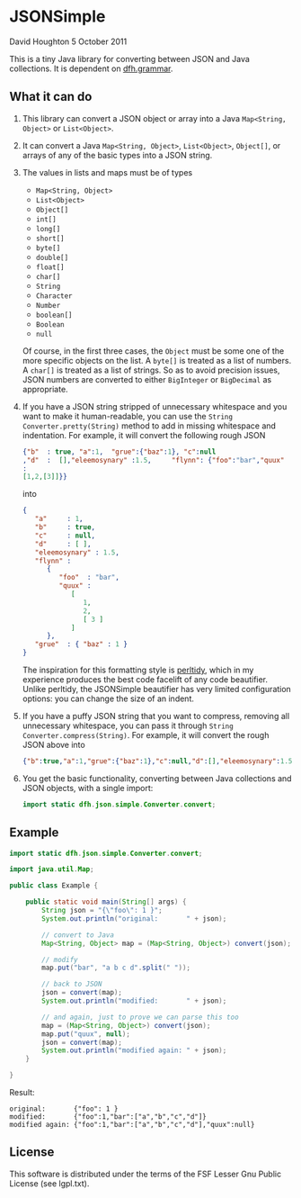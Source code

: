 JSONSimple
==========

David Houghton
5 October 2011

This is a tiny Java library for converting between JSON and Java collections. It is dependent on [dfh.grammar][grammar].

What it can do
--------------

1. This library can convert a JSON object or array into a Java `Map<String, Object>` or `List<Object>`.

2. It can convert a Java `Map<String, Object>`, `List<Object>`, `Object[]`, or arrays of any of the basic types into a JSON string.

3. The values in lists and maps must be of types
   * `Map<String, Object>`
   * `List<Object>`
   * `Object[]`
   * `int[]`
   * `long[]`
   * `short[]`
   * `byte[]`
   * `double[]`
   * `float[]`
   * `char[]`
   * `String`
   * `Character`
   * `Number`
   * `boolean[]`
   * `Boolean`
   * `null`

   Of course, in the first three cases, the `Object` must be some one of the more specific objects on the list. A `byte[]` is treated as a list of numbers. A `char[]` is treated as a list of strings. So as to avoid precision issues, JSON numbers are converted to either `BigInteger` or `BigDecimal` as appropriate.

4. If you have a JSON string stripped of unnecessary whitespace and you want to make it human-readable, you can use the `String Converter.pretty(String)` method to add in missing whitespace and indentation. For example, it will convert the following rough JSON

   ```json
   {"b"  : true, "a":1,  "grue":{"baz":1}, "c":null
   ,"d"  :	[],"eleemosynary" :1.5, 	"flynn": {"foo":"bar","quux"
   :
   [1,2,[3]]}}
   ```
   into

   ```json
   {
      "a"     : 1,
      "b"     : true,
      "c"     : null,
      "d"     : [ ],
      "eleemosynary" : 1.5,
      "flynn" : 
         {
            "foo"  : "bar",
            "quux" : 
               [
                  1,
                  2,
                  [ 3 ]
               ]
         },
      "grue"  : { "baz" : 1 }
   }
   ```

   The inspiration for this formatting style is [perltidy][], which in my experience produces the best code facelift of any code beautifier. Unlike perltidy, the JSONSimple beautifier has very limited configuration options: you can change the size of an indent.

5. If you have a puffy JSON string that you want to compress, removing all unnecessary whitespace, you can pass it through `String Converter.compress(String)`. For example, it will convert the rough JSON above into

   ```json
   {"b":true,"a":1,"grue":{"baz":1},"c":null,"d":[],"eleemosynary":1.5,"flynn":{"foo":"bar","quux":[1,2,[3]]}}
   ```
6. You get the basic functionality, converting between Java collections and JSON objects, with a single import:

   ```java
   import static dfh.json.simple.Converter.convert;
   ```

Example
-------

```java
import static dfh.json.simple.Converter.convert;

import java.util.Map;

public class Example {

	public static void main(String[] args) {
		String json = "{\"foo\": 1 }";
		System.out.println("original:       " + json);

		// convert to Java
		Map<String, Object> map = (Map<String, Object>) convert(json);

		// modify
		map.put("bar", "a b c d".split(" "));

		// back to JSON
		json = convert(map);
		System.out.println("modified:       " + json);

		// and again, just to prove we can parse this too
		map = (Map<String, Object>) convert(json);
		map.put("quux", null);
		json = convert(map);
		System.out.println("modified again: " + json);
	}

}
```

Result:

    original:       {"foo": 1 }
    modified:       {"foo":1,"bar":["a","b","c","d"]}
    modified again: {"foo":1,"bar":["a","b","c","d"],"quux":null}

License
-------

This software is distributed under the terms of the FSF Lesser Gnu Public License (see lgpl.txt).

[grammar]: http://dfhoughton.org/grammar/
[perltidy]: http://perltidy.sourceforge.net/
